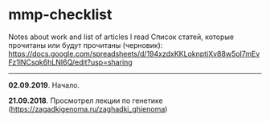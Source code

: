 # mmp-checklist
Notes about work and list of articles I read
Список статей, которые прочитаны или будут прочитаны (черновик): https://docs.google.com/spreadsheets/d/194xzdxKKLoknptjXv88w5oI7mEvFz1lNCsqk6hLNI6Q/edit?usp=sharing
* * *
**02.09.2019**. Начало.

**21.09.2018**. Просмотрел лекции по генетике (https://zagadkigenoma.ru/zaghadki_ghienoma)
